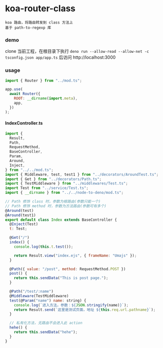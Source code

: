 # koa-router-class

    koa 路由，将路由转发到 class 方法上
    基于 path-to-regexp 库

### demo

clone 当前工程，在根目录下执行 `deno run --allow-read --allow-net -c tsconfig.json app/app.ts` 后访问 http://localhost:3000

### usage

```js
import { Router } from "../mod.ts";

app.use(
  await Router({
    ROOT: __dirname(import.meta),
    app,
  })
);
```

#### IndexController.ts

```js
import {
  Result,
  Path,
  RequestMethod,
  BaseController,
  Param,
  Around,
  Inject,
} from "../../mod.ts";
import { Middleware, test, test1 } from "../decorators/AroundTest.ts";
import { Get } from "../decorators/Path.ts";
import { TestMiddleware } from "../middlewares/Test.ts";
import Test from "../service/Test.ts";
import { __dirname } from "../../node-to-deno/mod.ts";

// Path 修饰 class 时，参数为根路由(参数只能一个)
// Path 修饰 method 时，参数为方法路由(参数可有多个)
@Around(test)
@Around(test1)
export default class Index extends BaseController {
  @Inject(Test)
  t: Test;

  @Get("/")
  index() {
    console.log(this.t.test());

    return Result.view("index.ejs", { frameName: "Umajs" });
  }

  @Path({ value: "/post", method: RequestMethod.POST })
  post() {
    return this.sendData("This is post page.");
  }

  @Path("/test/:name")
  @Middleware(TestMiddleware)
  test(@Param("name") name: string) {
    console.log(`进入方法，参数：${JSON.stringify(name)}`);
    return Result.send(`这里是测试页面，地址 ${this.req.url.pathname}`);
  }

  // 私有化方法，无路由不会进入此 action
  hehe() {
    return this.sendData("hehe");
  }
}
```
